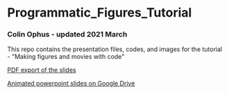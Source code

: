 # Programmatic_Figures_Tutorial

### Colin Ophus - updated 2021 March

This repo contains the presentation files, codes, and images for the tutorial - "Making figures and movies with code"



[PDF export of the slides ](https://github.com/cophus/Programmatic_Figures_Tutorial/blob/main/Ophus_APS_tutorial_programmatic_figures_v02_export.pdf)

[Animated powerpoint slides on Google Drive](https://drive.google.com/file/d/1PrV0_dmF_txkJctAWFWi6JNVDcQTA2Ye/view?usp=sharing)